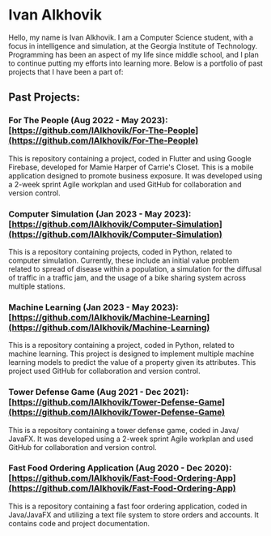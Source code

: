 # Ivan Alkhovik

Hello, my name is Ivan Alkhovik. I am a Computer Science student, with a focus in intelligence and simulation, at the Georgia Institute of Technology. Programming has been an aspect of my life since middle school, and I plan to continue putting my efforts into learning more. Below is a portfolio of past projects that I have been a part of:

## Past Projects:

### For The People (Aug 2022 - May 2023): [https://github.com/IAlkhovik/For-The-People](https://github.com/IAlkhovik/For-The-People)

This is repository containing a project, coded in Flutter and using Google Firebase, developed for Mamie Harper of Carrie's Closet. This is a mobile application designed to promote business exposure. It was developed using a 2-week sprint Agile workplan and used GitHub for collaboration and version control.

### Computer Simulation (Jan 2023 - May 2023): [https://github.com/IAlkhovik/Computer-Simulation](https://github.com/IAlkhovik/Computer-Simulation)

This is a repository containing projects, coded in Python, related to computer simulation. Currently, these include an initial value problem related to spread of disease within a population, a simulation for the diffusal of traffic in a traffic jam, and the usage of a bike sharing system across multiple stations.

### Machine Learning (Jan 2023 - May 2023): [https://github.com/IAlkhovik/Machine-Learning](https://github.com/IAlkhovik/Machine-Learning)

This is a repository containing a project, coded in Python, related to machine learning. This project is designed to implement multiple machine learning models to predict the value of a property given its attributes. This project used GitHub for collaboration and version control.

### Tower Defense Game (Aug 2021 - Dec 2021): [https://github.com/IAlkhovik/Tower-Defense-Game](https://github.com/IAlkhovik/Tower-Defense-Game)

This is a repository containing a tower defense game, coded in Java/ JavaFX. It was developed using a 2-week sprint Agile workplan and used GitHub for collaboration and version control.

### Fast Food Ordering Application (Aug 2020 - Dec 2020): [https://github.com/IAlkhovik/Fast-Food-Ordering-App](https://github.com/IAlkhovik/Fast-Food-Ordering-App)

This is a repository containing a fast foor ordering application, coded in Java/JavaFX and utilizing a text file system to store orders and accounts. It contains code and project documentation.
